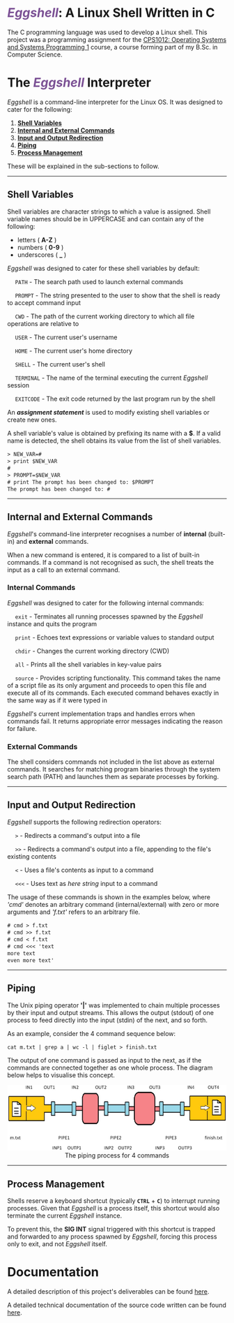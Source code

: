 # <span style="color:#7c5295">_Eggshell_</span>: A Linux Shell Written in C

The C programming language was used to develop a Linux shell. This project was a programming assignment for the [CPS1012: Operating Systems and Systems Programming 1](https://www.um.edu.mt/courses/studyunit/CPS1012) course, a course forming part of my B.Sc. in Computer Science.

# The <span style="color:#7c5295">_Eggshell_</span> Interpreter

_Eggshell_ is a command-line interpreter for the Linux OS. It was designed to cater for the following:

1. [**Shell Variables**](#shell-variables)
2. [**Internal and External Commands**](#internal-and-external-commands)
3. [**Input and Output Redirection**](#input-and-output-redirection)
4. [**Piping**](#piping)
5. [**Process Management**](#process-management)

These will be explained in the sub-sections to follow.

---

## Shell Variables

Shell variables are character strings to which a value is assigned. Shell variable names should be in UPPERCASE and can contain any of the following:

- letters ( **A-Z** )
- numbers ( **0-9** )
- underscores ( **\_** )

_Eggshell_ was designed to cater for these shell variables by default:

&emsp; `PATH` - The search path used to launch external commands

&emsp; `PROMPT` - The string presented to the user to show that the shell is ready to accept command input

&emsp; `CWD` - The path of the current working directory to which all file operations are relative to

&emsp; `USER` - The current user's username

&emsp; `HOME` - The current user's home directory

&emsp; `SHELL` - The current user's shell

&emsp; `TERMINAL` - The name of the terminal executing the current _Eggshell_ session

&emsp; `EXITCODE` - The exit code returned by the last program run by the shell

An ___assignment statement___ is used to modify existing shell variables or create new ones.

A shell variable's value is obtained by prefixing its name with a **$**. If a valid name is detected, the shell obtains its value from the list of shell variables.

    > NEW_VAR=#
    > print $NEW_VAR
    #
    > PROMPT=$NEW_VAR
    # print The prompt has been changed to: $PROMPT
    The prompt has been changed to: #

---

## Internal and External Commands

_Eggshell_'s command-line interpreter recognises a number of __internal__ (built-in) and __external__ commands.

When a new command is entered, it is compared to a list of built-in commands. If a command is not recognised as such, the shell treats the input as a call to an external command.

### Internal Commands

_Eggshell_ was designed to cater for the following internal commands:

&emsp; `exit` - Terminates all running processes spawned by the _Eggshell_ instance and quits the program

&emsp; `print` - Echoes text expressions or variable values to standard output

&emsp; `chdir` - Changes the current working directory (CWD)

&emsp; `all` - Prints all the shell variables in key-value pairs

&emsp; `source` - Provides scripting functionality. This command takes the name of a script file as its only argument and proceeds to open this file and execute all of its commands. Each executed command behaves exactly in the same way as if it were typed in

_Eggshell_'s current implementation traps and handles errors when commands fail. It returns appropriate error messages indicating the reason for failure.

### External Commands

The shell considers commands not included in the list above as external commands. It searches for matching program binaries through the system search path (PATH) and launches them as separate processes by forking.

---

## Input and Output Redirection

_Eggshell_ supports the following redirection operators:

&emsp; `>` - Redirects a command's output into a file

&emsp; `>>` - Redirects a command's output into a file, appending to the file's existing contents

&emsp; `<` - Uses a file's contents as input to a command

&emsp; `<<<` - Uses text as _here string_ input to a command

The usage of these commands is shown in the examples below, where _'cmd'_ denotes an arbitrary command (internal/external) with zero or more arguments and _'f.txt'_ refers to an arbitrary file.

    # cmd > f.txt
    # cmd >> f.txt
    # cmd < f.txt
    # cmd <<< 'text
    more text
    even more text'

---

## Piping

The Unix piping operator **'|'** was implemented to chain multiple processes by their input and output streams. This allows the output (stdout) of one process to feed directly into the input (stdin) of the next, and so forth.

As an example, consider the 4 command sequence below:

    cat m.txt | grep a | wc -l | figlet > finish.txt

The output of one command is passed as input to the next, as if the commands are connected together as one whole process. The diagram below helps to visualise this concept.

<p align="center">
  <img src="images/piping.jpg" alt="The piping process for 4 commands"/>
  <br>
  The piping process for 4 commands
</p>

---

## Process Management

Shells reserve a keyboard shortcut (typically **`CTRL`** + **`C`**) to interrupt running processes. Given that _Eggshell_ is a process itself, this shortcut would also terminate the current _Eggshell_ instance.

To prevent this, the **SIG INT** signal triggered with this shortcut is trapped and forwarded to any process spawned by _Eggshell_, forcing this process only to exit, and not _Eggshell_ itself.

# Documentation

A detailed description of this project's deliverables can be found [here](https://github.com/tristan-oa/Linux-Shell-in-C/blob/master/Assignment_SPECIFICATION.pdf).

A detailed technical documentation of the source code written can be found [here](https://github.com/tristan-oa/Linux-Shell-in-C/blob/master/DOCUMENTATION.pdf).
